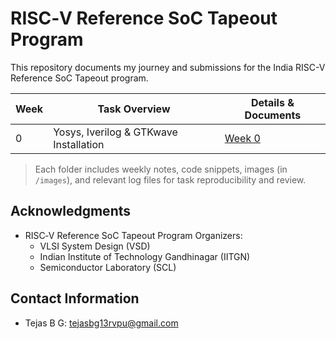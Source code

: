 # RISC‑V Reference SoC Tapeout Program

This repository documents my journey and submissions for the India RISC-V Reference SoC Tapeout program. <!-- Each week, I tackle hands-on tasks and learn essential skills in end-to-end SoC design. -->

| Week | Task Overview                    | Details & Documents                |
|------|----------------------------------|------------------------------------|
| 0    | Yosys, Iverilog & GTKwave Installation | [Week 0](./Week0/Week0.md)         |



> Each folder includes weekly notes, code snippets, images (in `/images`), and relevant log files for task reproducibility and review.


<!-- ## Contributors
- Tejas B G (Undergraduate Student, ECE, DSATM, Bengaluru) -->

## Acknowledgments
- RISC‑V Reference SoC Tapeout Program Organizers:
    - VLSI System Design (VSD)
    - Indian Institute of Technology Gandhinagar (IITGN)
    - Semiconductor Laboratory (SCL)
  <!--     - Synopsys Inc. -->


## Contact Information
- Tejas B G: [tejasbg13rvpu@gmail.com](mailto:tejasbg13rvpu@gmail.com)

